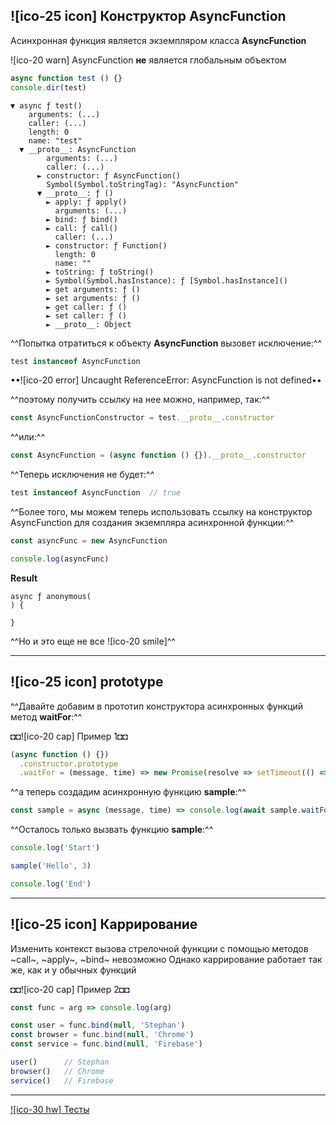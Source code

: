 ## ![ico-25 icon] Конструктор AsyncFunction

Асинхронная функция является экземпляром класса **AsyncFunction**

![ico-20 warn] AsyncFunction **не** является глобальным объектом

~~~js
async function test () {}
console.dir(test)
~~~

~~~~console
▼ async ƒ test()
    arguments: (...)
    caller: (...)
    length: 0
    name: "test"
  ▼ __proto__: AsyncFunction
        arguments: (...)
        caller: (...)
      ► constructor: ƒ AsyncFunction()
        Symbol(Symbol.toStringTag): "AsyncFunction"
      ▼ __proto__: ƒ ()
        ► apply: ƒ apply()
          arguments: (...)
        ► bind: ƒ bind()
        ► call: ƒ call()
          caller: (...)
        ► constructor: ƒ Function()
          length: 0
          name: ""
        ► toString: ƒ toString()
        ► Symbol(Symbol.hasInstance): ƒ [Symbol.hasInstance]()
        ► get arguments: ƒ ()
        ► set arguments: ƒ ()
        ► get caller: ƒ ()
        ► set caller: ƒ ()
        ► __proto__: Object
~~~~

^^Попытка отратиться к объекту **AsyncFunction** вызовет исключение:^^

~~~js
test instanceof AsyncFunction
~~~

••![ico-20 error] Uncaught ReferenceError: AsyncFunction is not defined••

^^поэтому получить ссылку на нее можно, например, так:^^

~~~js
const AsyncFunctionConstructor = test.__proto__.constructor
~~~

^^или:^^

~~~js
const AsyncFunction = (async function () {}).__proto__.constructor
~~~

^^Теперь исключения не будет:^^

~~~js
test instanceof AsyncFunction  // true
~~~

^^Более того, мы можем теперь использовать ссылку на конструктор AsyncFunction для создания экземпляра асинхронной функции:^^

~~~js
const asyncFunc = new AsyncFunction

console.log(asyncFunc)
~~~

**Result**

~~~console
async ƒ anonymous(
) {

}
~~~

^^Но и это еще не все ![ico-20 smile]^^

__________________________________

## ![ico-25 icon] prototype

^^Давайте добавим в прототип конструктора асинхронных функций метод **waitFor**:^^

◘◘![ico-20 cap] Пример 1◘◘

~~~js
(async function () {})
  .constructor.prototype
  .waitFor = (message, time) => new Promise(resolve => setTimeout(() => resolve(message), time * 1000))
~~~

^^а теперь создадим асинхронную функцию **sample**:^^

~~~js
const sample = async (message, time) => console.log(await sample.waitFor(message, time))
~~~

^^Осталось только вызвать функцию **sample**:^^

~~~js
console.log('Start')

sample('Hello', 3)

console.log('End')
~~~

__________________________________

## ![ico-25 icon] Каррирование

Изменить контекст вызова стрелочной функции с помощью методов ~call~, ~apply~, ~bind~ невозможно
Однако каррирование работает так же, как и у обычных функций

◘◘![ico-20 cap] Пример 2◘◘

~~~js
const func = arg => console.log(arg)

const user = func.bind(null, 'Stephan')
const browser = func.bind(null, 'Chrome')
const service = func.bind(null, 'Firebase')

user()      // Stephan
browser()   // Chrome
service()   // Firebase
~~~

_______________________
[![ico-30 hw] Тесты](quiz/async )
